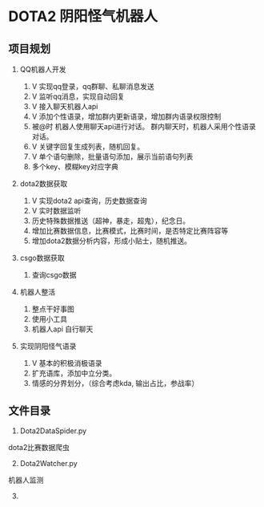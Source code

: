 # DOTA2 阴阳怪气机器人

## 项目规划
1. QQ机器人开发
    1. V 实现qq登录，qq群聊、私聊消息发送 
    2. V 监听qq消息，实现自动回复
    3. V 接入聊天机器人api
    4. V 添加个性语录，增加群内更新语录，增加群内语录权限控制
    5. 被@时 机器人使用聊天api进行对话。 群内聊天时，机器人采用个性语录对话。
    6. V 关键字回复生成列表，随机回复。
    7. V 单个语句删除，批量语句添加，展示当前语句列表
    8. 多个key、模糊key对应字典
   
   
2. dota2数据获取
    1. V 实现dota2 api查询，历史数据查询 
    2. V 实时数据监听 
    3. 历史特殊数据推送（超神，暴走，超鬼），纪念日。
    4. 增加比赛数据信息，比赛模式，比赛时间，是否特定比赛阵容等
    5. 增加dota2数据分析内容，形成小贴士，随机推送。
    
3. csgo数据获取
    1. 查询csgo数据
    
4. 机器人整活
    1. 整点干好事图
    2. 使用小工具
    3. 机器人api 自行聊天
    
5. 实现阴阳怪气语录
    1. V 基本的积极消极语录 
    2. 扩充语库，添加中立分类。
    3. 情感的分界划分，（综合考虑kda, 输出占比，参战率）
    
## 文件目录
1. Dota2DataSpider.py 
   
dota2比赛数据爬虫
    
2. Dota2Watcher.py 

机器人监测

3. 